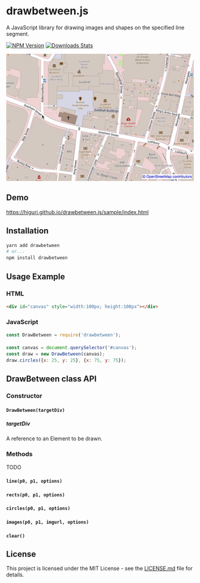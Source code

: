 # drawbetween.js
A JavaScript library for drawing images and shapes on the specified line segment.

[![NPM Version][npm-image]][npm-url]
[![Downloads Stats][npm-downloads]][npm-url]

![](https://raw.githubusercontent.com/higuri/drawbetween.js/gh-pages/images/screenshot.gif)

## Demo
https://higuri.github.io/drawbetween.js/sample/index.html

## Installation
```sh
yarn add drawbetween
# or...
npm install drawbetween
```

## Usage Example
### HTML
```html
<div id="canvas" style="width:100px; height:100px"></div>
```

### JavaScript
```js
const DrawBetween = require('drawbetween');

const canvas = document.querySelector('#canvas');
const draw = new DrawBetween(canvas);
draw.circles({x: 25, y: 25}, {x: 75, y: 75});
```

## DrawBetween class API
### Constructor
#### `DrawBetween(targetDiv)`
##### targetDiv
A reference to an Element to be drawn.

### Methods
TODO
#### `line(p0, p1, options)`
#### `rects(p0, p1, options)`
#### `circles(p0, p1, options)`
#### `images(p0, p1, imgurl, options)`
#### `clear()`

## License
This project is licensed under the MIT License - see the [LICENSE.md](LICENSE.md) file for details.

<!-- Markdown link -->
[npm-image]: https://img.shields.io/npm/v/drawbetween.svg?style=flat-square
[npm-url]: https://npmjs.org/package/drawbetween
[npm-downloads]: https://img.shields.io/npm/dm/drawbetween.svg?style=flat-square
